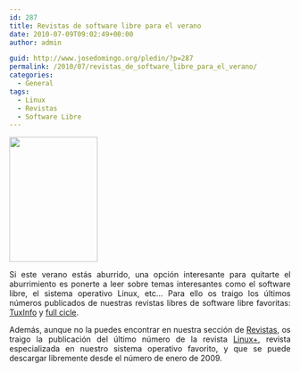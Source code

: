 ```yaml
---
id: 287
title: Revistas de software libre para el verano
date: 2010-07-09T09:02:49+00:00
author: admin

guid: http://www.josedomingo.org/pledin/?p=287
permalink: /2010/07/revistas_de_software_libre_para_el_verano/
categories:
  - General
tags:
  - Linux
  - Revistas
  - Software Libre
---
```

<img class="alignleft" title="tuxinfo" src="http://www.josedomingo.org/revistas/01/28.jpg" alt="" width="158" height="224" />

<p style="text-align: justify;">
  Si este verano estás aburrido, una opción interesante para quitarte el aburrimiento es ponerte a leer sobre temas interesantes como el software libre, el sistema operativo Linux, etc&#8230; Para ello os traigo los últimos números publicados de nuestras revistas libres de software libre favoritas: <a href="http://www.josedomingo.org/revistas/index.php?id=1">TuxInfo</a> y <a href="http://www.josedomingo.org/revistas/index.php?id=2">full cicle</a>.
</p>

<p style="text-align: justify;">
  Además, aunque no la puedes encontrar en nuestra sección de <a href="http://www.josedomingo.org/revistas">Revistas</a>, os traigo la publicación del último número de la revista <a href="http://lpmagazine.org/es">Linux+</a>, revista especializada en nuestro sistema operativo favorito, y que se puede descargar libremente desde el número de enero de 2009.
</p>

<!-- AddThis Advanced Settings generic via filter on the_content -->

<!-- AddThis Share Buttons generic via filter on the_content -->